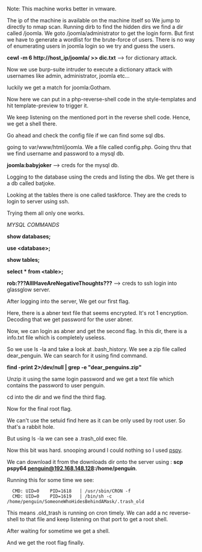 Note: This machine works better in vmware.

The ip of the machine is available on the machine itself so We jump to directly to nmap scan.
Running dirb to find the hidden dirs we find a dir called /joomla.
We goto /joomla/administrator to get the login form.
But first we have to generate a wordlist for the brute-force of users.
There is no way of enumerating users in joomla login so we try and guess the users.

__cewl -m 6 http://host_ip/joomla/ >> dic.txt__ --> for dictionary attack.

Now we use burp-suite intruder to execute a dictionary attack with usernames like admin, administrator, joomla etc...

luckily we get a match for joomla:Gotham.

Now here we can put in a php-reverse-shell code in the style-templates and hit template-preview to trigger it.

We keep listening on the mentioned port in the reverse shell code. Hence, we get a shell there.

Go ahead and check the config file if we can find some sql dbs.

going to var/www/html/joomla. We a file called config.php. Going thru that we find username and password to a mysql db.

__joomla:babyjoker__ --> creds for the mysql db.

Logging to the database using the creds and listing the dbs. We get there is a db called batjoke.

Looking at the tables there is one called taskforce. They are the creds to login to server using ssh.

Trying them all only one works.

_*MYSQL COMMANDS*_

__show databases;__

__use \<database>;__

__show tables;__

__select * from \<table>;__

__rob:???AllIHaveAreNegativeThoughts???__ --> creds to ssh login into glassglow server.

After logging into the server, We get our first flag.

Here, there is a abner text file that seems encrypted. It's rot 1 encryption. Decoding that we get password for the user abner.

Now, we can login as abner and get the second flag. In this dir, there is a info.txt file which is completely useless.

So we use ls -la and take a look at .bash_history. We see a zip file called dear_penguin. We can search for it using find command.

__find -print 2>/dev/null | grep -e "dear_penguins.zip"__ 

Unzip it using the same login password and we get a text file which contains the password to user penguin.

cd into the dir and we find the third flag.

Now for the final root flag.

We can't use the setuid find here as it can be only used by root user. So that's a rabbit hole.

But using ls -la we can see a .trash_old exec file.

Now this bit was hard. snooping around I could nothing so I used [pspy](https://github.com/DominicBreuker/pspy).

We can download it from the downloads dir onto the server using : __scp pspy64 penguin@192.168.148.128:/home/penguin__.

Running this for some time we see:
```
  CMD: UID=0    PID=1618   | /usr/sbin/CRON -f 
  CMD: UID=0    PID=1619   | /bin/sh -c /home/penguin/SomeoneWhoHidesBehindAMask/.trash_old
   ```

This means .old_trash is running on cron timely. We can add a nc reverse-shell to that file and keep listening on that port to get a root shell.

After waiting for sometime we get a shell.

And we get the root flag finally.

